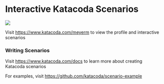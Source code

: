 # Interactive Katacoda Scenarios

[![](http://shields.katacoda.com/katacoda/meyerm/count.svg)](https://www.katacoda.com/meyerm "Get your profile on Katacoda.com")

Visit https://www.katacoda.com/meyerm to view the profile and interactive scenarios

### Writing Scenarios
Visit https://www.katacoda.com/docs to learn more about creating Katacoda scenarios

For examples, visit https://github.com/katacoda/scenario-example
